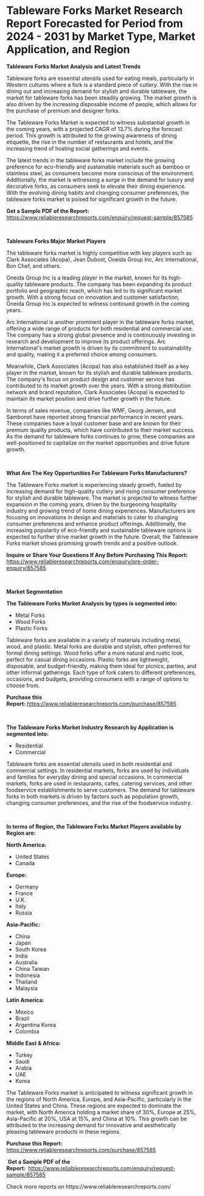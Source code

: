 <p><h1>Tableware Forks Market Research Report Forecasted for Period from 2024 -  2031 by Market Type, Market Application, and Region</h1></p><p><strong>Tableware Forks Market Analysis and Latest Trends</strong></p>
<p><p>Tableware forks are essential utensils used for eating meals, particularly in Western cultures where a fork is a standard piece of cutlery. With the rise in dining out and increasing demand for stylish and durable tableware, the market for tableware forks has been steadily growing. The market growth is also driven by the increasing disposable income of people, which allows for the purchase of premium and designer forks.</p><p>The Tableware Forks Market is expected to witness substantial growth in the coming years, with a projected CAGR of 13.7% during the forecast period. This growth is attributed to the growing awareness of dining etiquette, the rise in the number of restaurants and hotels, and the increasing trend of hosting social gatherings and events.</p><p>The latest trends in the tableware forks market include the growing preference for eco-friendly and sustainable materials such as bamboo or stainless steel, as consumers become more conscious of the environment. Additionally, the market is witnessing a surge in the demand for luxury and decorative forks, as consumers seek to elevate their dining experience. With the evolving dining habits and changing consumer preferences, the tableware forks market is poised for significant growth in the future.</p></p>
<p><strong>Get a Sample PDF of the Report:&nbsp;</strong> <a href="https://www.reliableresearchreports.com/enquiry/request-sample/857585">https://www.reliableresearchreports.com/enquiry/request-sample/857585</a></p>
<p>&nbsp;</p>
<p><strong>Tableware Forks Major Market Players</strong></p>
<p><p>The tableware forks market is highly competitive with key players such as Clark Associates (Acopa), Jean Dubost, Oneida Group Inc, Arc International, Bon Chef, and others. </p><p>Oneida Group Inc is a leading player in the market, known for its high-quality tableware products. The company has been expanding its product portfolio and geographic reach, which has led to its significant market growth. With a strong focus on innovation and customer satisfaction, Oneida Group Inc is expected to witness continued growth in the coming years.</p><p>Arc International is another prominent player in the tableware forks market, offering a wide range of products for both residential and commercial use. The company has a strong global presence and is continuously investing in research and development to improve its product offerings. Arc International's market growth is driven by its commitment to sustainability and quality, making it a preferred choice among consumers.</p><p>Meanwhile, Clark Associates (Acopa) has also established itself as a key player in the market, known for its stylish and durable tableware products. The company's focus on product design and customer service has contributed to its market growth over the years. With a strong distribution network and brand reputation, Clark Associates (Acopa) is expected to maintain its market position and drive further growth in the future.</p><p>In terms of sales revenue, companies like WMF, Georg Jensen, and Sambonet have reported strong financial performance in recent years. These companies have a loyal customer base and are known for their premium quality products, which have contributed to their market success. As the demand for tableware forks continues to grow, these companies are well-positioned to capitalize on the market opportunities and drive future growth.</p></p>
<p>&nbsp;</p>
<p><strong>What Are The Key Opportunities For Tableware Forks Manufacturers?</strong></p>
<p><p>The Tableware Forks market is experiencing steady growth, fueled by increasing demand for high-quality cutlery and rising consumer preference for stylish and durable tableware. The market is projected to witness further expansion in the coming years, driven by the burgeoning hospitality industry and growing trend of home dining experiences. Manufacturers are focusing on innovations in design and materials to cater to changing consumer preferences and enhance product offerings. Additionally, the increasing popularity of eco-friendly and sustainable tableware options is expected to further drive market growth in the future. Overall, the Tableware Forks market shows promising growth trends and a positive outlook.</p></p>
<p><strong>Inquire or Share Your Questions If Any Before Purchasing This Report:</strong> <a href="https://www.reliableresearchreports.com/enquiry/pre-order-enquiry/857585">https://www.reliableresearchreports.com/enquiry/pre-order-enquiry/857585</a></p>
<p>&nbsp;</p>
<p><strong>Market Segmentation</strong></p>
<p><strong>The Tableware Forks Market Analysis by types is segmented into:</strong></p>
<p><ul><li>Metal Forks</li><li>Wood Forks</li><li>Plastic Forks</li></ul></p>
<p><p>Tableware forks are available in a variety of materials including metal, wood, and plastic. Metal forks are durable and stylish, often preferred for formal dining settings. Wood forks offer a more natural and rustic look, perfect for casual dining occasions. Plastic forks are lightweight, disposable, and budget-friendly, making them ideal for picnics, parties, and other informal gatherings. Each type of fork caters to different preferences, occasions, and budgets, providing consumers with a range of options to choose from.</p></p>
<p><strong>Purchase this Report:&nbsp;</strong><a href="https://www.reliableresearchreports.com/purchase/857585">https://www.reliableresearchreports.com/purchase/857585</a></p>
<p>&nbsp;</p>
<p><strong>The Tableware Forks Market Industry Research by Application is segmented into:</strong></p>
<p><ul><li>Residential</li><li>Commercial</li></ul></p>
<p><p>Tableware forks are essential utensils used in both residential and commercial settings. In residential markets, forks are used by individuals and families for everyday dining and special occasions. In commercial markets, forks are used in restaurants, cafes, catering services, and other foodservice establishments to serve customers. The demand for tableware forks in both markets is driven by factors such as population growth, changing consumer preferences, and the rise of the foodservice industry.</p></p>
<p>&nbsp;</p>
<p><strong>In terms of Region, the Tableware Forks Market Players available by Region are:</strong></p>
<p>
    <p> <strong> North America: </strong>
        <ul>
            <li>United States</li>
            <li>Canada</li>
        </ul>
        </p> 
    <p> <strong> Europe: </strong>
        <ul>
            <li>Germany</li>
            <li>France</li>
            <li>U.K.</li>
            <li>Italy</li>
            <li>Russia</li>
        </ul>
        </p> 
    <p> <strong> Asia-Pacific: </strong>
        <ul>
            <li>China</li>
            <li>Japan</li>
            <li>South Korea</li>
            <li>India</li>
            <li>Australia</li>
            <li>China Taiwan</li>
            <li>Indonesia</li>
            <li>Thailand</li>
            <li>Malaysia</li>
        </ul>
        </p> 
    <p> <strong> Latin America: </strong>
        <ul>
            <li>Mexico</li>
            <li>Brazil</li>
            <li>Argentina Korea</li>
            <li>Colombia</li>
        </ul>
        </p> 
    <p> <strong> Middle East & Africa: </strong>
        <ul>
            <li>Turkey</li>
            <li>Saudi</li>
            <li>Arabia</li>
            <li>UAE</li>
            <li>Korea</li>
        </ul>
    </p>
    </p>
<p><p>The Tableware Forks market is anticipated to witness significant growth in the regions of North America, Europe, and Asia-Pacific, particularly in the United States and China. These regions are expected to dominate the market, with North America holding a market share of 30%, Europe at 25%, Asia-Pacific at 20%, USA at 15%, and China at 10%. This growth can be attributed to the increasing demand for innovative and aesthetically pleasing tableware products in these regions.</p></p>
<p><strong>Purchase this Report: </strong><a href="https://www.reliableresearchreports.com/purchase/857585">https://www.reliableresearchreports.com/purchase/857585</a></p>
<p>&nbsp;<strong>Get a Sample PDF of the Report:&nbsp;&nbsp;</strong><a href="https://www.reliableresearchreports.com/enquiry/request-sample/857585">https://www.reliableresearchreports.com/enquiry/request-sample/857585</a></p>
<p><strong></strong></p>
<p>Check more reports on https://www.reliableresearchreports.com/</p>